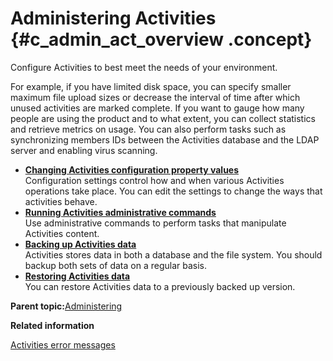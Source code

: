 # Administering Activities {#c_admin_act_overview .concept}

Configure Activities to best meet the needs of your environment.

For example, if you have limited disk space, you can specify smaller maximum file upload sizes or decrease the interval of time after which unused activities are marked complete. If you want to gauge how many people are using the product and to what extent, you can collect statistics and retrieve metrics on usage. You can also perform tasks such as synchronizing members IDs between the Activities database and the LDAP server and enabling virus scanning.

- **[Changing Activities configuration property values](../admin/t_admin_act_changing_config.md)**  
Configuration settings control how and when various Activities operations take place. You can edit the settings to change the ways that activities behave.
- **[Running Activities administrative commands](../admin/t_admin_act_change_admin_props.md)**  
Use administrative commands to perform tasks that manipulate Activities content.
- **[Backing up Activities data](../admin/t_admin_act_backup.md)**  
Activities stores data in both a database and the file system. You should backup both sets of data on a regular basis.
- **[Restoring Activities data](../admin/t_admin_act_restore_data.md)**  
You can restore Activities data to a previously backed up version.

**Parent topic:**[Administering](../admin/c_lc_admin_overview.md)

**Related information**  

[Activities error messages](../troubleshoot/r_error_codes_activities.md)
